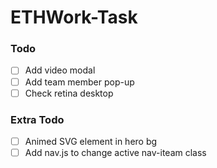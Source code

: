 # ETHWork-Task


### Todo

- [ ] Add video modal  
- [ ] Add team member pop-up  
- [ ] Check retina desktop   

### Extra Todo

- [ ] Animed SVG element in hero bg 
- [ ] Add nav.js to change active nav-iteam class
